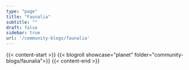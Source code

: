 ```yaml
---
type: "page"
title: "Faunalia"
subtitle: ""
draft: false
sidebar: true
url: '/community-blogs/faunalia'
---
```


{{< content-start  >}}
{{< blogroll showcase="planet" folder="community-blogs/faunalia">}}
{{< content-end  >}}
